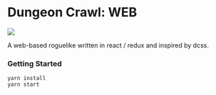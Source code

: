 # Dungeon Crawl: WEB
![](https://travis-ci.org/burnhamrobertp/dcweb.png?branch=master)

A web-based roguelike written in react / redux and inspired by dcss.

### Getting Started
```
yarn install
yarn start
```
